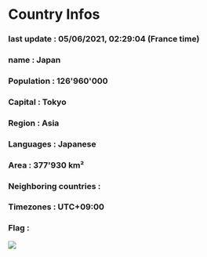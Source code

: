 # Country  Infos
### last update : 05/06/2021, 02:29:04 (France time)

### name : Japan
### Population : 126'960'000
### Capital : Tokyo
### Region : Asia
### Languages : Japanese
### Area : 377'930 km²
### Neighboring countries : 
### Timezones : UTC+09:00

### Flag :
![](https://restcountries.eu/data/jpn.svg)